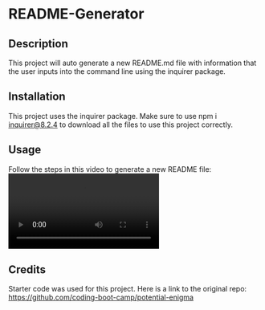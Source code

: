 # README-Generator

## Description
 
This project will auto generate a new README.md file with information that the user inputs into the command line using the inquirer package.
  
## Installation 

This project uses the inquirer package. Make sure to use npm i inquirer@8.2.4 to download all the files to use this project correctly.
  
## Usage 

Follow the steps in this video to generate a new README file: <video controls src="./utils/video/README_generator_walkthrough .mp4" title="Title"></video>

## Credits

Starter code was used for this project. Here is a link to the original repo: https://github.com/coding-boot-camp/potential-enigma
